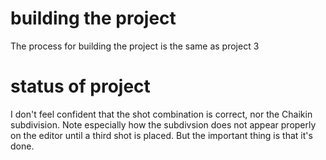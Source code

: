 # building the project

The process for building the project is the same as project 3

# status of project

I don't feel confident that the shot combination is correct, nor the Chaikin subdivision. Note especially how the subdivsion does not appear properly on the editor until a third shot is placed. But the important thing is that it's done.
